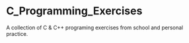 # C_Programming_Exercises
A collection of C &amp; C++ programing exercises from school and personal practice.

